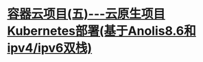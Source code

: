 # [容器云项目(五)---云原生项目Kubernetes部署(基于Anolis8.6和ipv4/ipv6双栈)](https://linuxwt.com/rong-qi-yun-xiang-mu-wu-yuan-nei-yun-yuan-sheng-xiang-mu-kubernetesbu-shu-ji-yu-anolis8-6he-ipv4-ipv6shuang-zhan/#63)

